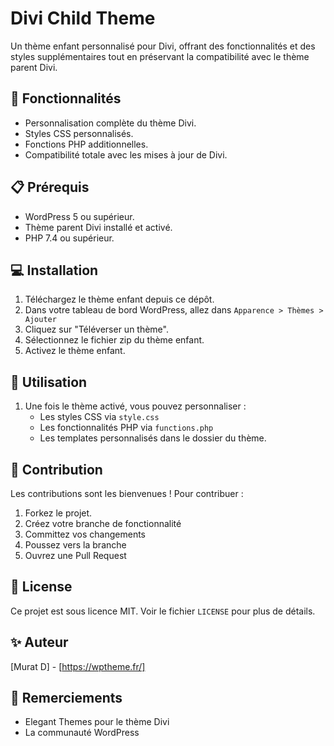 # Divi Child Theme

Un thème enfant personnalisé pour Divi, offrant des fonctionnalités et des styles supplémentaires tout en préservant la compatibilité avec le thème parent Divi.

## 🚀 Fonctionnalités

- Personnalisation complète du thème Divi.
- Styles CSS personnalisés.
- Fonctions PHP additionnelles.
- Compatibilité totale avec les mises à jour de Divi.

## 📋 Prérequis

- WordPress 5 ou supérieur. 
- Thème parent Divi installé et activé.
- PHP 7.4 ou supérieur.

## 💻 Installation

1. Téléchargez le thème enfant depuis ce dépôt.
2. Dans votre tableau de bord WordPress, allez dans `Apparence > Thèmes > Ajouter`
3. Cliquez sur "Téléverser un thème".
4. Sélectionnez le fichier zip du thème enfant.
5. Activez le thème enfant.

## 🔧 Utilisation

1. Une fois le thème activé, vous pouvez personnaliser :
   - Les styles CSS via `style.css`
   - Les fonctionnalités PHP via `functions.php`
   - Les templates personnalisés dans le dossier du thème.

## 🤝 Contribution

Les contributions sont les bienvenues ! Pour contribuer :

1. Forkez le projet.
2. Créez votre branche de fonctionnalité
3. Committez vos changements
4. Poussez vers la branche
5. Ouvrez une Pull Request

## 📝 License

Ce projet est sous licence MIT. Voir le fichier `LICENSE` pour plus de détails.

## ✨ Auteur

[Murat D] - [https://wptheme.fr/]

## 🙏 Remerciements

- Elegant Themes pour le thème Divi
- La communauté WordPress
